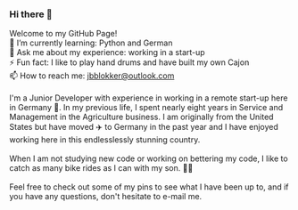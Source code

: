 ### Hi there 👋

<!--
**Jbblokker/Jbblokker** is a ✨ _special_ ✨ repository because its `README.md` (this file) appears on your GitHub profile.

Here are some ideas to get you started:

- 🔭 I’m currently working on ...
🌱 I’m currently learning ...
- 👯 I’m looking to collaborate on ...
- 🤔 I’m looking for help with ...
- 💬 Ask me about ...
- 📫 How to reach me: ...
- 😄 Pronouns: ...
- ⚡ Fun fact: ...
-->
Welcome to my GitHub Page!
<br>
🌱 I’m currently learning: Python and German
<br>
💬 Ask me about my experience: working in a start-up
<br>
⚡ Fun fact: I like to play hand drums and have built my own Cajon
<br>
📫 How to reach me: jbblokker@outlook.com
<br>
<br>
I'm a Junior Developer with experience in working in a remote start-up here in Germany :european_castle:. In my previous life, I spent nearly eight years in Service and Management in the Agriculture business. I am originally from the United States but have moved ✈️ to Germany in the past year and I have enjoyed working here in this endlesslessly stunning country. 
<br>
<br>
When I am not studying new code or working on bettering my code, I like to catch as many bike rides as I can with my son. 🚴‍♂️
<br>
<br>
Feel free to check out some of my pins to see what I have been up to, and if you have any questions, don't hesitate to e-mail me. 
